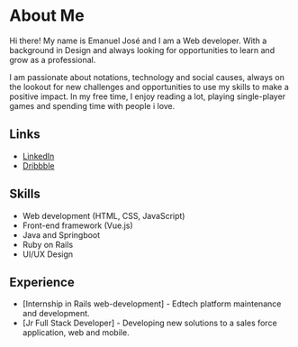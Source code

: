 # About Me

Hi there! My name is Emanuel José and I am a Web developer. With a background in Design and always looking for opportunities to learn and grow as a professional. 

I am passionate about notations, technology and social causes, always on the lookout for new challenges and opportunities to use my skills to make a positive impact. In my free time, I enjoy reading a lot, playing single-player games and spending time with people i love.

## Links

- [LinkedIn](https://www.linkedin.com/in/emanuel-jsa/)
- [Dribbble](https://dribbble.com/EmanuelJSA)

## Skills

- Web development (HTML, CSS, JavaScript)
- Front-end framework (Vue.js)
- Java and Springboot
- Ruby on Rails
- UI/UX Design

## Experience

-   [Internship in Rails web-development] - Edtech platform maintenance and development. 
-   [Jr Full Stack Developer] - Developing new solutions to a sales force application, web and mobile.
